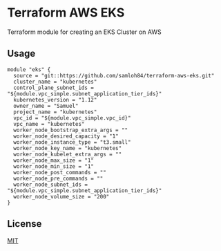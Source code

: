 # Terraform AWS EKS

Terraform module for creating an EKS Cluster on AWS 

## Usage

```hcl-terraform
module "eks" {
  source = "git::https://github.com/samloh84/terraform-aws-eks.git"
  cluster_name = "kubernetes"
  control_plane_subnet_ids = "${module.vpc_simple.subnet_application_tier_ids}"
  kubernetes_version = "1.12"
  owner_name = "Samuel"
  project_name = "kubernetes"
  vpc_id = "${module.vpc_simple.vpc_id}"
  vpc_name = "kubernetes"
  worker_node_bootstrap_extra_args = ""
  worker_node_desired_capacity = "1"
  worker_node_instance_type = "t3.small"
  worker_node_key_name = "kubernetes"
  worker_node_kubelet_extra_args = ""
  worker_node_max_size = "1"
  worker_node_min_size = "1"
  worker_node_post_commands = ""
  worker_node_pre_commands = ""
  worker_node_subnet_ids = "${module.vpc_simple.subnet_application_tier_ids}"
  worker_node_volume_size = "200"
}
```

## License
[MIT](https://choosealicense.com/licenses/mit/)
